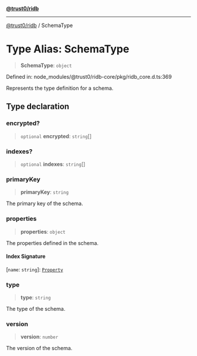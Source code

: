 [**@trust0/ridb**](../README.md)

***

[@trust0/ridb](../README.md) / SchemaType

# Type Alias: SchemaType

> **SchemaType**: `object`

Defined in: node\_modules/@trust0/ridb-core/pkg/ridb\_core.d.ts:369

Represents the type definition for a schema.

## Type declaration

### encrypted?

> `optional` **encrypted**: `string`[]

### indexes?

> `optional` **indexes**: `string`[]

### primaryKey

> **primaryKey**: `string`

The primary key of the schema.

### properties

> **properties**: `object`

The properties defined in the schema.

#### Index Signature

\[`name`: `string`\]: [`Property`](../classes/Property.md)

### type

> **type**: `string`

The type of the schema.

### version

> **version**: `number`

The version of the schema.
